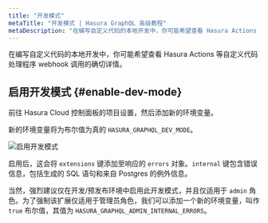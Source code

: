 ```yaml
---
title: "开发模式"
metaTitle: "开发模式 | Hasura GraphQL 高级教程"
metaDescription: "在编写自定义代码的本地开发中，你可能希望查看 Hasura Actions 等自定义代码处理程序 webhook 调用的确切详情。"
---
```


在编写自定义代码的本地开发中，你可能希望查看 Hasura Actions 等自定义代码处理程序 webhook 调用的确切详情。

## 启用开发模式 {#enable-dev-mode}

前往 Hasura Cloud 控制面板的项目设置，然后添加新的环境变量。

新的环境变量将为布尔值为真的 `HASURA_GRAPHQL_DEV_MODE`。

![启用开发模式](https://graphql-engine-cdn.hasura.io/learn-hasura/assets/graphql-hasura-advanced/enable-dev-mode.png)

启用后，这会将 `extensions` 键添加至响应的 `errors` 对象。`internal` 键包含错误信息，包括生成的 SQL 语句和来自 Postgres 的例外信息。

当然，强烈建议仅在开发/预发布环境中启用此开发模式，并且仅适用于 `admin` 角色。为了强制该扩展仅适用于管理员角色，我们可以添加一个新的环境变量，叫作 `true` 布尔值，其值为 `HASURA_GRAPHQL_ADMIN_INTERNAL_ERRORS`。
